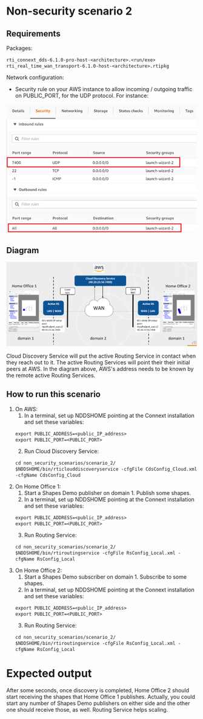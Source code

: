 # Non-security scenario 2

## Requirements

Packages:
```
rti_connext_dds-6.1.0-pro-host-<architecture>.<run/exe>
rti_real_time_wan_transport-6.1.0-host-<architecture>.rtipkg
```

Network configuration:
* Security rule on your AWS instance to allow incoming / outgoing traffic on PUBLIC_PORT, for the UDP protocol. For instance:

![](../../resources/images/configuration_aws.png)

## Diagram

![](../../resources/images/non_security_scenario_2.png)

Cloud Discovery Service will put the active Routing Service in contact when they reach out to it. The active Routing Services will point their their initial peers at AWS. In the diagram above, AWS's address needs to be known by the remote active Routing Services.

## How to run this scenario

1. On AWS:
    1. In a terminal, set up NDDSHOME pointing at the Connext installation and set these variables:
    ```
    export PUBLIC_ADDRESS=<public_IP_address>
    export PUBLIC_PORT=<PUBLIC_PORT>
    ```
    2. Run Cloud Discovery Service:
    ```
    cd non_security_scenarios/scenario_2/
    $NDDSHOME/bin/rticlouddiscoveryservice -cfgFile CdsConfig_Cloud.xml -cfgName CdsConfig_Cloud
    ```
2. On Home Office 1:
    1. Start a Shapes Demo publisher on domain 1. Publish some shapes.
    2. In a terminal, set up NDDSHOME pointing at the Connext installation and set these variables:
    ```
    export PUBLIC_ADDRESS=<public_IP_address>
    export PUBLIC_PORT=<PUBLIC_PORT>
    ```
    3. Run Routing Service:
    ```
    cd non_security_scenarios/scenario_2/
    $NDDSHOME/bin/rtiroutingservice -cfgFile RsConfig_Local.xml -cfgName RsConfig_Local
    ```
3. On Home Office 2:
    1. Start a Shapes Demo subscriber on domain 1. Subscribe to some shapes.
    2. In a terminal, set up NDDSHOME pointing at the Connext installation and set these variables:
    ```
    export PUBLIC_ADDRESS=<public_IP_address>
    export PUBLIC_PORT=<PUBLIC_PORT>
    ```
    3. Run Routing Service:
    ```
    cd non_security_scenarios/scenario_2/
    $NDDSHOME/bin/rtiroutingservice -cfgFile RsConfig_Local.xml -cfgName RsConfig_Local
    ```

# Expected output

After some seconds, once discovery is completed, Home Office 2 should start receiving the shapes that Home Office 1 publishes. Actually, you could start any number of Shapes Demo publishers on either side and the other one should receive those, as well. Routing Service helps scaling.